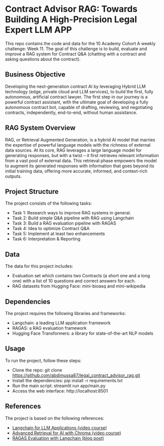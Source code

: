 # Contract Advisor RAG: Towards Building A High-Precision Legal Expert LLM APP

This repo contains the code and data for the 10 Academy Cohort A weekly challenge: Week 11. The goal of this challenge is to build, evaluate and improve a RAG system for Contract Q&A (chatting with a contract and asking questions about the contract).

## Business Objective

Developing the next-generation contract AI by leveraging Hybrid LLM technology (edge, private cloud and LLM services), to build the first, fully autonomous, artificial contract lawyer. The first step in our journey is a powerful contract assistant, with the ultimate goal of developing a fully autonomous contract bot, capable of drafting, reviewing, and negotiating contracts, independently, end-to-end, without human assistance.

## RAG System Overview

RAG, or Retrieval Augmented Generation, is a hybrid AI model that marries the expertise of powerful language models with the richness of external data sources. At its core, RAG leverages a large language model for generating responses, but with a twist – it first retrieves relevant information from a vast pool of external data. This retrieval phase empowers the model to augment its generated responses with information that goes beyond its initial training data, offering more accurate, informed, and context-rich outputs.

## Project Structure

The project consists of the following tasks:

- Task 1: Research ways to improve RAG systems in general.
- Task 2: Build simple Q&A pipeline with RAG using Langchain
- Task 3: Build a RAG evaluation pipeline with RAGAS
- Task 4: Idea to optimize Contract Q&A
- Task 5: Implement at least two enhancements
- Task 6: Interpretation & Reporting

## Data

The data for this project includes:

- Evaluation set which contains two Contracts (a short one and a long one) with a list of 10 questions and correct answers for each.
- RAG datasets from Hugging Face: mini-bioasq and mini-wikipedia

## Dependencies

The project requires the following libraries and frameworks:

- Langchain: a leading LLM application framework
- RAGAS: a RAG evaluation framework
- Hugging Face Transformers: a library for state-of-the-art NLP models

## Usage

To run the project, follow these steps:

- Clone the repo: git clone https://github.com/abdimussa87/legal_contract_advisor_rag.git
- Install the dependencies: pip install -r requirements.txt
- Run the main script: streamlit run app/main.py
- Access the web interface: http://localhost:8501

## References

The project is based on the following references:

- [Langchain for LLM Applications (video course)](https://learn.deeplearning.ai/langchain/lesson/1/introduction)
- [Advanced Retrieval for AI with Chroma (video course)](https://learn.deeplearning.ai/advanced-retrieval-for-ai/lesson/1/introduction)
- [RAGAS Evaluation with Langchain (blog post)](https://blog.langchain.dev/evaluating-rag-pipelines-with-ragas-langsmith/)
